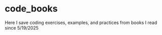 # code_books

Here I save coding exercises, examples, and practices from books I read since 5/19/2025
